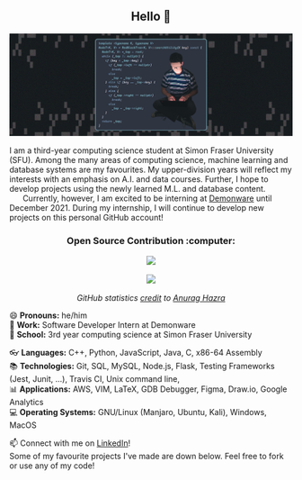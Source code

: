 <h2 align ="center"> Hello 👋 </h2>
 

[![Image](https://github.com/Alex0Blackwell/Alex0Blackwell/blob/master/.pictures/card.png)](https://github.com/Alex0Blackwell "Follow me :)")

I am a third-year computing science student at Simon Fraser University (SFU). Among the many areas of computing science, machine learning and database systems are my favourites. My upper-division years will reflect my interests with an emphasis on A.I. and data courses. Further, I hope to develop projects using the newly learned M.L. and database content.  
&nbsp;&nbsp;&nbsp;&nbsp;&nbsp;&nbsp;Currently, however, I am excited to be interning at [Demonware](https://www.demonware.net/) until December 2021. During my internship, I will continue to develop new projects on this personal GitHub account!

<h3 align ="center"> Open Source Contribution :computer: </h3>
<p align="center">
  <img src="https://badges.frapsoft.com/os/v1/open-source.png?v=103">
 </p>

<p align="center">
  <a href="https://github.com/Alex0Blackwell">
    <img src="https://github-readme-stats.vercel.app/api?username=Alex0Blackwell&hide=contribs&show_icons=true&include_all_commits=true&count_private=true&theme=nord"/>
  </a>
</p>

<p align="center">
 <i>GitHub statistics <a href="https://github.com/anuraghazra/github-readme-stats">credit</a> to <a href="https://github.com/anuraghazra">Anurag Hazra</a></i>
</p>


:smile: **Pronouns:** he/him  
:office: **Work:** Software Developer Intern at Demonware  
:school: **School:** 3rd year computing science at Simon Fraser University  


:eyeglasses: **Languages:** C++, Python, JavaScript, Java, C, x86-64 Assembly  
:books: **Technologies:** Git, SQL, MySQL, Node.js, Flask, Testing Frameworks (Jest, Junit, ...), Travis CI, Unix command line,  
:bar_chart: **Applications:** AWS, VIM, LaTeX, GDB Debugger, Figma, Draw.io, Google Analytics  
:computer: **Operating Systems:** GNU/Linux (Manjaro, Ubuntu, Kali), Windows, MacOS  


:mailbox: Connect with me on [LinkedIn](https://www.linkedin.com/in/alex-blackwell/)!  
Some of my favourite projects I've made are down below. Feel free to fork or use any of my code! 

